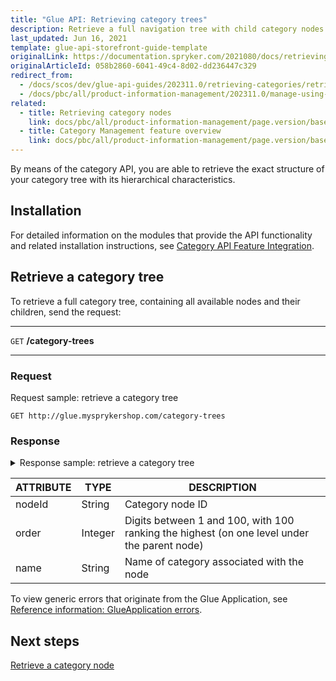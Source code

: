 ```yaml
---
title: "Glue API: Retrieving category trees"
description: Retrieve a full navigation tree with child category nodes.
last_updated: Jun 16, 2021
template: glue-api-storefront-guide-template
originalLink: https://documentation.spryker.com/2021080/docs/retrieving-category-trees
originalArticleId: 058b2860-6041-49c4-8d02-dd236447c329
redirect_from:
  - /docs/scos/dev/glue-api-guides/202311.0/retrieving-categories/retrieving-category-trees.html
  - /docs/pbc/all/product-information-management/202311.0/manage-using-glue-api/categories/glue-api-retrieve-category-trees.html
related:
  - title: Retrieving category nodes
    link: docs/pbc/all/product-information-management/page.version/base-shop/manage-using-glue-api/categories/glue-api-retrieve-category-nodes.html
  - title: Category Management feature overview
    link: docs/pbc/all/product-information-management/page.version/base-shop/feature-overviews/category-management-feature-overview.html
---
```


By means of the category API, you are able to retrieve the exact structure of your category tree with its hierarchical characteristics.

## Installation

For detailed information on the modules that provide the API functionality and related installation instructions, see [Category API Feature Integration](/docs/pbc/all/product-information-management/{{page.version}}/base-shop/install-and-upgrade/install-features/install-the-category-management-feature.html).

## Retrieve a category tree

To retrieve a full category tree, containing all available nodes and their children, send the request:

---
`GET` **/category-trees**

---

### Request

Request sample: retrieve a category tree

`GET http://glue.mysprykershop.com/category-trees`

### Response

<details>
<summary markdown='span'>Response sample: retrieve a category tree</summary>

```json
{
    "data": [
        {
            "type": "category-trees",
            "id": null,
            "attributes": {
                "categoryNodesStorage": [
                    {
                        "nodeId": 5,
                        "order": 100,
                        "name": "Computer",
                        "url": "/en/computer",
                        "children": [
                            {
                                "nodeId": 6,
                                "order": 100,
                                "name": "Notebooks",
                                "url": "/en/computer/notebooks",
                                "children": []
                            },
                            {
                                "nodeId": 7,
                                "order": 90,
                                "name": "Pc's/Workstations",
                                "url": "/en/computer/pc's/workstations",
                                "children": []
                            },
                            {
                                "nodeId": 8,
                                "order": 80,
                                "name": "Tablets",
                                "url": "/en/computer/tablets",
                                "children": []
                            }
                        ]
                    },
                    {
                        "nodeId": 2,
                        "order": 90,
                        "name": "Cameras & Camcorders",
                        "url": "/en/cameras-&-camcorders",
                        "children": [
                            {
                                "nodeId": 4,
                                "order": 100,
                                "name": "Digital Cameras",
                                "url": "/en/cameras-&-camcorders/digital-cameras",
                                "children": []
                            },
                            {
                                "nodeId": 3,
                                "order": 90,
                                "name": "Camcorders",
                                "url": "/en/cameras-&-camcorders/camcorders",
                                "children": []
                            }
                        ]
                    },
                    {
                        "nodeId": 15,
                        "order": 80,
                        "name": "Cables",
                        "url": "/en/cables",
                        "children": []
                    },
                    {
                        "nodeId": 11,
                        "order": 80,
                        "name": "Telecom & Navigation",
                        "url": "/en/telecom-&-navigation",
                        "children": [
                            {
                                "nodeId": 12,
                                "order": 80,
                                "name": "Smartphones",
                                "url": "/en/telecom-&-navigation/smartphones",
                                "children": []
                            }
                        ]
                    },
                    {
                        "nodeId": 9,
                        "order": 70,
                        "name": "Smart Wearables",
                        "url": "/en/smart-wearables",
                        "children": [
                            {
                                "nodeId": 10,
                                "order": 70,
                                "name": "Smartwatches",
                                "url": "/en/smart-wearables/smartwatches",
                                "children": []
                            }
                        ]
                    },
                    {
                        "nodeId": 16,
                        "order": 50,
                        "name": "Fish",
                        "url": "/en/fish",
                        "children": [
                            {
                                "nodeId": 18,
                                "order": 50,
                                "name": "Vegetables",
                                "url": "/en/fish/vegetables",
                                "children": []
                            }
                        ]
                    }
                ]
            },
            "links": {
                "self": "http://glue.mysprykershop.com/category-trees"
            }
        }
    ],
    "links": {
        "self": "http://glue.mysprykershop.com/category-trees"
    }
}
```
</details>

| ATTRIBUTE | TYPE | DESCRIPTION |
| --- | --- | --- |
| nodeId | String | Category node ID |
| order | Integer | Digits between 1 and 100, with 100 ranking the highest (on one level under the parent node) |
| name | String | Name of category associated with the node |

To view generic errors that originate from the Glue Application, see [Reference information: GlueApplication errors](/docs/scos/dev/glue-api-guides/{{page.version}}/old-glue-infrastructure/reference-information-glueapplication-errors.html).

## Next steps

[Retrieve a category node](/docs/pbc/all/product-information-management/{{page.version}}/base-shop/manage-using-glue-api/categories/glue-api-retrieve-category-nodes.html)
